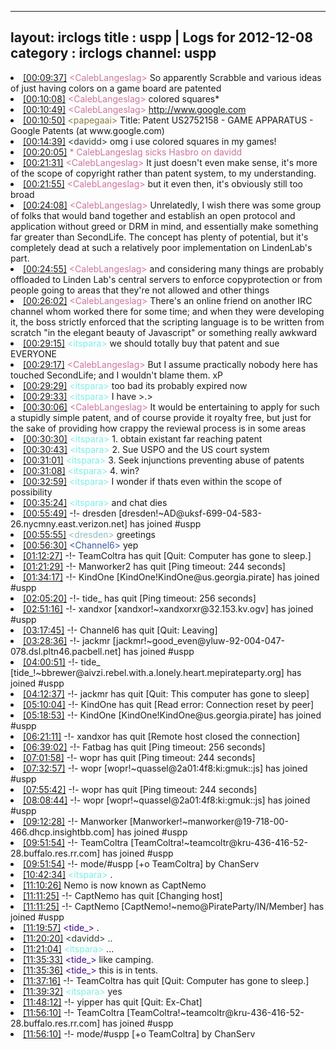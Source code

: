 
---
layout: irclogs
title : uspp | Logs for 2012-12-08
category : irclogs
channel: uspp
---
<li class="logitem"><a href="#00:09:37" name="00:09:37" class="time">[00:09:37]</a> <span class="person" style="color:#cc749c">&lt;CalebLangeslag&gt;</span> So apparently Scrabble and various ideas of just having colors on a game board are patented </li>
<li class="logitem"><a href="#00:10:08" name="00:10:08" class="time">[00:10:08]</a> <span class="person" style="color:#cc749c">&lt;CalebLangeslag&gt;</span> colored squares* </li>
<li class="logitem"><a href="#00:10:49" name="00:10:49" class="time">[00:10:49]</a> <span class="person" style="color:#cc749c">&lt;CalebLangeslag&gt;</span> <a href="http://www.google.com/patents/US2752158" target="_blank">http://www.google.com</a> </li>
<li class="logitem"><a href="#00:10:50" name="00:10:50" class="time">[00:10:50]</a> <span class="person" style="color:#817e41">&lt;papegaai&gt;</span> Title: Patent US2752158 - GAME APPARATUS - Google Patents (at www.google.com) </li>
<li class="logitem"><a href="#00:14:39" name="00:14:39" class="time">[00:14:39]</a> <span class="person" style="color:#2d3f2f">&lt;davidd&gt;</span> omg i use colored squares in my games! </li>
<li class="logitem"><a href="#00:20:05" name="00:20:05" class="time">[00:20:05]</a> <span class="person" style="color:#cc749c">* CalebLangeslag sicks Hasbro on davidd</span> </li>
<li class="logitem"><a href="#00:21:31" name="00:21:31" class="time">[00:21:31]</a> <span class="person" style="color:#cc749c">&lt;CalebLangeslag&gt;</span> It just doesn't even make sense, it's more of the scope of copyright rather than patent system, to my understanding. </li>
<li class="logitem"><a href="#00:21:55" name="00:21:55" class="time">[00:21:55]</a> <span class="person" style="color:#cc749c">&lt;CalebLangeslag&gt;</span> but it even then, it's obviously still too broad </li>
<li class="logitem"><a href="#00:24:08" name="00:24:08" class="time">[00:24:08]</a> <span class="person" style="color:#cc749c">&lt;CalebLangeslag&gt;</span> Unrelatedly, I wish there was some group of folks that would band together and establish an open protocol and application without greed or DRM in mind, and essentially make something far greater than SecondLife. The concept has plenty of potential, but it's completely dead at such a relatively poor implementation on LindenLab's part. </li>
<li class="logitem"><a href="#00:24:55" name="00:24:55" class="time">[00:24:55]</a> <span class="person" style="color:#cc749c">&lt;CalebLangeslag&gt;</span> and considering many things are probably offloaded to Linden Lab's central servers to enforce copyprotection or from people going to areas that they're not allowed and other things </li>
<li class="logitem"><a href="#00:26:02" name="00:26:02" class="time">[00:26:02]</a> <span class="person" style="color:#cc749c">&lt;CalebLangeslag&gt;</span> There's an online friend on another IRC channel whom worked there for some time; and when they were developing it, the boss strictly enforced that the scripting language is to be written from scratch "in the elegant beauty of Javascript" or something really awkward </li>
<li class="logitem"><a href="#00:29:15" name="00:29:15" class="time">[00:29:15]</a> <span class="person" style="color:#7deee6">&lt;itspara&gt;</span> we should totally buy that patent and sue EVERYONE </li>
<li class="logitem"><a href="#00:29:17" name="00:29:17" class="time">[00:29:17]</a> <span class="person" style="color:#cc749c">&lt;CalebLangeslag&gt;</span> But I assume practically nobody here has touched SecondLife; and I wouldn't blame them. xP </li>
<li class="logitem"><a href="#00:29:29" name="00:29:29" class="time">[00:29:29]</a> <span class="person" style="color:#7deee6">&lt;itspara&gt;</span> too bad its probably expired now </li>
<li class="logitem"><a href="#00:29:33" name="00:29:33" class="time">[00:29:33]</a> <span class="person" style="color:#7deee6">&lt;itspara&gt;</span> I have &gt;.&gt; </li>
<li class="logitem"><a href="#00:30:06" name="00:30:06" class="time">[00:30:06]</a> <span class="person" style="color:#cc749c">&lt;CalebLangeslag&gt;</span> It would be entertaining to apply for such a stupidly simple patent, and of course provide it royalty free, but just for the sake of providing how crappy the reviewal process is in some areas </li>
<li class="logitem"><a href="#00:30:30" name="00:30:30" class="time">[00:30:30]</a> <span class="person" style="color:#7deee6">&lt;itspara&gt;</span> 1. obtain existant far reaching patent </li>
<li class="logitem"><a href="#00:30:43" name="00:30:43" class="time">[00:30:43]</a> <span class="person" style="color:#7deee6">&lt;itspara&gt;</span> 2. Sue USPO and the US court system </li>
<li class="logitem"><a href="#00:31:01" name="00:31:01" class="time">[00:31:01]</a> <span class="person" style="color:#7deee6">&lt;itspara&gt;</span> 3. Seek injunctions preventing abuse of patents </li>
<li class="logitem"><a href="#00:31:08" name="00:31:08" class="time">[00:31:08]</a> <span class="person" style="color:#7deee6">&lt;itspara&gt;</span> 4. win? </li>
<li class="logitem"><a href="#00:32:59" name="00:32:59" class="time">[00:32:59]</a> <span class="person" style="color:#7deee6">&lt;itspara&gt;</span> I wonder if thats even within the scope of possibility  </li>
<li class="logitem"><a href="#00:35:24" name="00:35:24" class="time">[00:35:24]</a> <span class="person" style="color:#7deee6">&lt;itspara&gt;</span> and chat dies </li>
<li class="logitem"><a href="#00:55:49" name="00:55:49" class="time">[00:55:49]</a> -!- <span class="join">dresden</span> [dresden!~AD@uksf-699-04-583-26.nycmny.east.verizon.net] has joined #uspp </li>
<li class="logitem"><a href="#00:55:55" name="00:55:55" class="time">[00:55:55]</a> <span class="person" style="color:#90bebd">&lt;dresden&gt;</span> greetings </li>
<li class="logitem"><a href="#00:56:30" name="00:56:30" class="time">[00:56:30]</a> <span class="person" style="color:#3d5ba0">&lt;Channel6&gt;</span> yep </li>
<li class="logitem"><a href="#01:12:27" name="01:12:27" class="time">[01:12:27]</a> -!- <span class="quit">TeamColtra</span> has quit [Quit: Computer has gone to sleep.] </li>
<li class="logitem"><a href="#01:21:29" name="01:21:29" class="time">[01:21:29]</a> -!- <span class="quit">Manworker2</span> has quit [Ping timeout: 244 seconds] </li>
<li class="logitem"><a href="#01:34:17" name="01:34:17" class="time">[01:34:17]</a> -!- <span class="join">KindOne</span> [KindOne!KindOne@us.georgia.pirate] has joined #uspp </li>
<li class="logitem"><a href="#02:05:20" name="02:05:20" class="time">[02:05:20]</a> -!- <span class="quit">tide_</span> has quit [Ping timeout: 256 seconds] </li>
<li class="logitem"><a href="#02:51:16" name="02:51:16" class="time">[02:51:16]</a> -!- <span class="join">xandxor</span> [xandxor!~xandxorxr@32.153.kv.ogv] has joined #uspp </li>
<li class="logitem"><a href="#03:17:45" name="03:17:45" class="time">[03:17:45]</a> -!- <span class="quit">Channel6</span> has quit [Quit: Leaving] </li>
<li class="logitem"><a href="#03:28:36" name="03:28:36" class="time">[03:28:36]</a> -!- <span class="join">jackmr</span> [jackmr!~good_even@yluw-92-004-047-078.dsl.pltn46.pacbell.net] has joined #uspp </li>
<li class="logitem"><a href="#04:00:51" name="04:00:51" class="time">[04:00:51]</a> -!- <span class="join">tide_</span> [tide_!~bbrewer@aivzi.rebel.with.a.lonely.heart.mepirateparty.org] has joined #uspp </li>
<li class="logitem"><a href="#04:12:37" name="04:12:37" class="time">[04:12:37]</a> -!- <span class="quit">jackmr</span> has quit [Quit: This computer has gone to sleep] </li>
<li class="logitem"><a href="#05:10:04" name="05:10:04" class="time">[05:10:04]</a> -!- <span class="quit">KindOne</span> has quit [Read error: Connection reset by peer] </li>
<li class="logitem"><a href="#05:18:53" name="05:18:53" class="time">[05:18:53]</a> -!- <span class="join">KindOne</span> [KindOne!KindOne@us.georgia.pirate] has joined #uspp </li>
<li class="logitem"><a href="#06:21:11" name="06:21:11" class="time">[06:21:11]</a> -!- <span class="quit">xandxor</span> has quit [Remote host closed the connection] </li>
<li class="logitem"><a href="#06:39:02" name="06:39:02" class="time">[06:39:02]</a> -!- <span class="quit">Fatbag</span> has quit [Ping timeout: 256 seconds] </li>
<li class="logitem"><a href="#07:01:58" name="07:01:58" class="time">[07:01:58]</a> -!- <span class="quit">wopr</span> has quit [Ping timeout: 244 seconds] </li>
<li class="logitem"><a href="#07:32:57" name="07:32:57" class="time">[07:32:57]</a> -!- <span class="join">wopr</span> [wopr!~quassel@2a01:4f8:ki:gmuk::js] has joined #uspp </li>
<li class="logitem"><a href="#07:55:42" name="07:55:42" class="time">[07:55:42]</a> -!- <span class="quit">wopr</span> has quit [Ping timeout: 244 seconds] </li>
<li class="logitem"><a href="#08:08:44" name="08:08:44" class="time">[08:08:44]</a> -!- <span class="join">wopr</span> [wopr!~quassel@2a01:4f8:ki:gmuk::js] has joined #uspp </li>
<li class="logitem"><a href="#09:12:28" name="09:12:28" class="time">[09:12:28]</a> -!- <span class="join">Manworker</span> [Manworker!~manworker@19-718-00-466.dhcp.insightbb.com] has joined #uspp </li>
<li class="logitem"><a href="#09:51:54" name="09:51:54" class="time">[09:51:54]</a> -!- <span class="join">TeamColtra</span> [TeamColtra!~teamcoltr@kru-436-416-52-28.buffalo.res.rr.com] has joined #uspp </li>
<li class="logitem"><a href="#09:51:54" name="09:51:54" class="time">[09:51:54]</a> -!- mode/<span class="mode">#uspp</span> [+o TeamColtra] by ChanServ </li>
<li class="logitem"><a href="#10:42:34" name="10:42:34" class="time">[10:42:34]</a> <span class="person" style="color:#7deee6">&lt;itspara&gt;</span> . </li>
<li class="logitem"><a href="#11:10:26" name="11:10:26" class="time">[11:10:26]</a> <span class="nick">Nemo</span> is now known as <span class="nick">CaptNemo</span> </li>
<li class="logitem"><a href="#11:11:25" name="11:11:25" class="time">[11:11:25]</a> -!- <span class="quit">CaptNemo</span> has quit [Changing host] </li>
<li class="logitem"><a href="#11:11:25" name="11:11:25" class="time">[11:11:25]</a> -!- <span class="join">CaptNemo</span> [CaptNemo!~nemo@PirateParty/IN/Member] has joined #uspp </li>
<li class="logitem"><a href="#11:19:57" name="11:19:57" class="time">[11:19:57]</a> <span class="person" style="color:#42078b">&lt;tide_&gt;</span> . </li>
<li class="logitem"><a href="#11:20:20" name="11:20:20" class="time">[11:20:20]</a> <span class="person" style="color:#2d3f2f">&lt;davidd&gt;</span> .. </li>
<li class="logitem"><a href="#11:21:04" name="11:21:04" class="time">[11:21:04]</a> <span class="person" style="color:#7deee6">&lt;itspara&gt;</span> ... </li>
<li class="logitem"><a href="#11:35:33" name="11:35:33" class="time">[11:35:33]</a> <span class="person" style="color:#42078b">&lt;tide_&gt;</span> like camping. </li>
<li class="logitem"><a href="#11:35:36" name="11:35:36" class="time">[11:35:36]</a> <span class="person" style="color:#42078b">&lt;tide_&gt;</span> this is in tents. </li>
<li class="logitem"><a href="#11:37:16" name="11:37:16" class="time">[11:37:16]</a> -!- <span class="quit">TeamColtra</span> has quit [Quit: Computer has gone to sleep.] </li>
<li class="logitem"><a href="#11:39:32" name="11:39:32" class="time">[11:39:32]</a> <span class="person" style="color:#7deee6">&lt;itspara&gt;</span> yes </li>
<li class="logitem"><a href="#11:48:12" name="11:48:12" class="time">[11:48:12]</a> -!- <span class="quit">yipper</span> has quit [Quit: Ex-Chat] </li>
<li class="logitem"><a href="#11:56:10" name="11:56:10" class="time">[11:56:10]</a> -!- <span class="join">TeamColtra</span> [TeamColtra!~teamcoltr@kru-436-416-52-28.buffalo.res.rr.com] has joined #uspp </li>
<li class="logitem"><a href="#11:56:10" name="11:56:10" class="time">[11:56:10]</a> -!- mode/<span class="mode">#uspp</span> [+o TeamColtra] by ChanServ </li>


